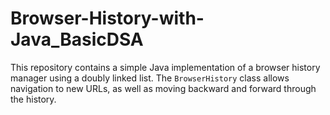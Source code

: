 # Browser-History-with-Java_BasicDSA
This repository contains a simple Java implementation of a browser history manager using a doubly linked list. The `BrowserHistory` class allows navigation to new URLs, as well as moving backward and forward through the history.
